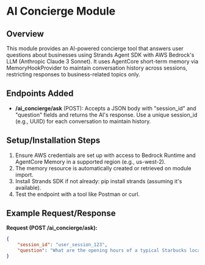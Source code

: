 # AI Concierge Module

## Overview
This module provides an AI-powered concierge tool that answers user questions about businesses using Strands Agent SDK with AWS Bedrock's LLM (Anthropic Claude 3 Sonnet). It uses AgentCore short-term memory via MemoryHookProvider to maintain conversation history across sessions, restricting responses to business-related topics only.

## Endpoints Added
- **/ai_concierge/ask** (POST): Accepts a JSON body with "session_id" and "question" fields and returns the AI's response. Use a unique session_id (e.g., UUID) for each conversation to maintain history.

## Setup/Installation Steps
1. Ensure AWS credentials are set up with access to Bedrock Runtime and AgentCore Memory in a supported region (e.g., us-west-2).
2. The memory resource is automatically created or retrieved on module import.
3. Install Strands SDK if not already: pip install strands (assuming it's available).
4. Test the endpoint with a tool like Postman or curl.

## Example Request/Response
**Request (POST /ai_concierge/ask):**
```json
{
    "session_id": "user_session_123",
    "question": "What are the opening hours of a typical Starbucks location?"
}